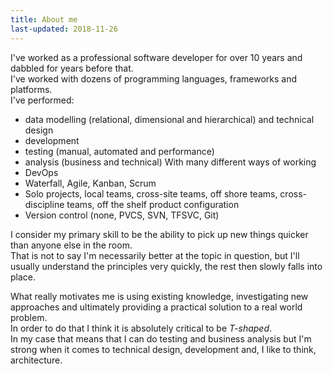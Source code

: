 ```yaml
---
title: About me
last-updated: 2018-11-26
---
```


I've worked as a professional software developer for over 10 years and dabbled for years before that.  
I've worked with dozens of programming languages, frameworks and platforms.  
I've performed:
* data modelling (relational, dimensional and hierarchical) and technical design
* development
* testing (manual, automated and performance)
* analysis (business and technical)
With many different ways of working
* DevOps 
* Waterfall, Agile, Kanban, Scrum
* Solo projects, local teams, cross-site teams, off shore teams, cross-discipline teams, off the shelf product configuration
* Version control (none, PVCS, SVN, TFSVC, Git)

I consider my primary skill to be the ability to pick up new things quicker than anyone else in the room.  
That is not to say I'm necessarily better at the topic in question, but I'll usually understand the principles very quickly, the rest then slowly falls into place.  

What really motivates me is using existing knowledge, investigating new approaches and ultimately providing a practical solution to a real world problem.  
In order to do that I think it is absolutely critical to be *T-shaped*.  
In my case that means that I can do testing and business analysis but I'm strong when it comes to technical design, development and, I like to think, architecture.

